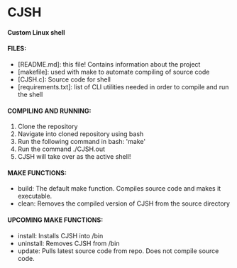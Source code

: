# CJSH
#### Custom Linux shell

#### FILES:
- [README.md]: this file! Contains information about the project
- [makefile]: used with make to automate compiling of source code
- [CJSH.c]: Source code for shell
- [requirements.txt]: list of CLI utilities needed in order to compile and run the shell

#### COMPILING AND RUNNING:
1. Clone the repository
2. Navigate into cloned repository using bash
3. Run the following command in bash: 'make'
4. Run the command ./CJSH.out
5. CJSH will take over as the active shell!

#### MAKE FUNCTIONS:
 - build: The default make function. Compiles source code and makes it executable.
 - clean: Removes the compiled version of CJSH from the source directory

#### UPCOMING MAKE FUNCTIONS:
 - install: Installs CJSH into /bin
 - uninstall: Removes CJSH from /bin
 - update: Pulls latest source code from repo. Does not compile source code.
